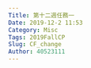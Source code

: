```yaml
---
Title: 第十二週任務一
Date: 2019-12-2 11:53
Category: Misc
Tags: 2019FallCP
Slug: CF_change
Author: 40523111 
---
```


<!-- PELICAN_END_SUMMARY -->